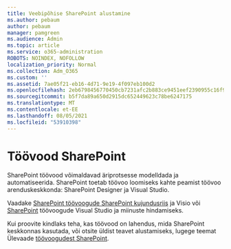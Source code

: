 ```yaml
---
title: Veebipõhise SharePoint alustamine
ms.author: pebaum
author: pebaum
manager: pamgreen
ms.audience: Admin
ms.topic: article
ms.service: o365-administration
ROBOTS: NOINDEX, NOFOLLOW
localization_priority: Normal
ms.collection: Adm_O365
ms.custom: ''
ms.assetid: 7ae05f21-eb16-4d71-9e19-4f097eb100d2
ms.openlocfilehash: 2eb6798456770450cb7231afc2b883ce9451eef2390955c16f9125014b41c489
ms.sourcegitcommit: b5f7da89a650d2915dc652449623c78be6247175
ms.translationtype: MT
ms.contentlocale: et-EE
ms.lasthandoff: 08/05/2021
ms.locfileid: "53910398"
---
```

# <a name="workflows-in-sharepoint"></a>Töövood SharePoint

SharePoint töövood võimaldavad äriprotsesse modelldada ja automatiseerida. SharePoint toetab töövoo loomiseks kahte peamist töövoo arenduskeskkonda: SharePoint Designer ja Visual Studio. 

Vaadake [SharePoint töövoogude SharePoint kujundusriis](https://docs.microsoft.com/sharepoint/dev/general-development/develop-sharepoint-workflows-using-visual-studio) ja Visio või [SharePoint](https://docs.microsoft.com/sharepoint/dev/general-development/develop-sharepoint-workflows-using-visual-studio) töövoogude Visual Studio ja miinuste hindamiseks. 

Kui proovite kindlaks teha, kas töövood on lahendus, mida SharePoint keskkonnas kasutada, või otsite üldist teavet alustamiseks, lugege teemat Ülevaade [töövoogudest SharePoint](https://docs.microsoft.com/sharepoint/dev/general-development/get-started-with-workflows-in-sharepoint#overview-of-workflows-in-sharepoint).